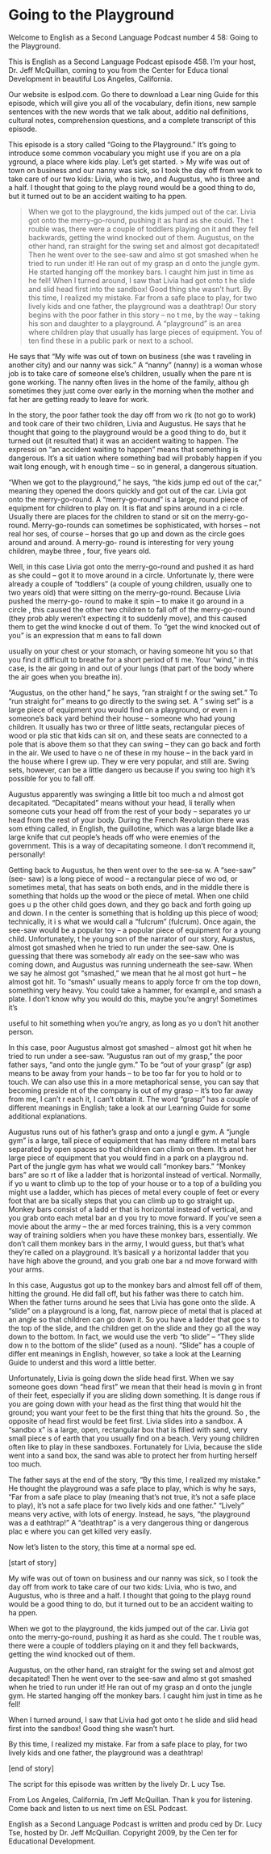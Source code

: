 # Going to the Playground

Welcome to English as a Second Language Podcast number 4 58: Going to the Playground.

This is English as a Second Language Podcast episode 458.  I’m your host, Dr. Jeff McQuillan, coming to you from the Center for Educa tional Development in beautiful Los Angeles, California.

Our website is eslpod.com.  Go there to download a Lear ning Guide for this episode, which will give you all of the vocabulary, defin itions, new sample sentences with the new words that we talk about, additio nal definitions, cultural notes, comprehension questions, and a complete transcript  of this episode.

This episode is a story called “Going to the Playground.”  It’s going to introduce some common vocabulary you might use if you are on a pla yground, a place where kids play.  Let’s get started. > My wife was out of town on business and our nanny was sick, so  I took the day off from work to take care of our two kids: Livia, who is two, and Augustus, who is three and a half.  I thought that going to the playg round would be a good thing to do, but it turned out to be an accident waiting to ha ppen.
> When we got to the playground, the kids jumped out of the car.  Livia got onto the merry-go-round, pushing it as hard as she could.  The t rouble was, there were a couple of toddlers playing on it and they fell backwards, getting the wind knocked out of them.
> Augustus, on the other hand, ran straight for the swing  set and almost got decapitated!  Then he went over to the see-saw and almo st got smashed when he tried to run under it!  He ran out of my grasp an d onto the jungle gym.  He started hanging off the monkey bars.  I caught him just in time as he fell!
> When I turned around, I saw that Livia had got onto t he slide and slid head first into the sandbox!  Good thing she wasn’t hurt.
> By this time, I realized my mistake.  Far from a safe place  to play, for two lively kids and one father, the playground was a deathtrap!
> Our story begins with the poor father in this story – no t me, by the way – taking his son and daughter to a playground.  A “playground” is an area where children play that usually has large pieces of equipment.  You of ten find these in a public park or next to a school.

He says that “My wife was out of town on business (she was t raveling in another city) and our nanny was sick.”  A “nanny” (nanny) is a woman whose job is to take care of someone else’s children, usually when the pare nt is gone working. The nanny often lives in the home of the family, althou gh sometimes they just come over early in the morning when the mother and fat her are getting ready to leave for work.

In the story, the poor father took the day off from wo rk (to not go to work) and took care of their two children, Livia and Augustus.  He says that he thought that going to the playground would be a good thing to do,  but it turned out (it resulted that) it was an accident waiting to happen.  The expressi on “an accident waiting to happen” means that something is dangerous.  It’s a sit uation where something bad will probably happen if you wait long enough, wit h enough time – so in general, a dangerous situation.

“When we got to the playground,” he says, “the kids jump ed out of the car,” meaning they opened the doors quickly and got out of the  car.  Livia got onto the merry-go-round.  A “merry-go-round” is a large, round  piece of equipment for children to play on.  It is flat and spins around in a ci rcle.  Usually there are places for the children to stand or sit on the merry-go- round.  Merry-go-rounds can sometimes be sophisticated, with horses – not real hor ses, of course – horses that go up and down as the circle goes around and  around.  A merry-go- round is interesting for very young children, maybe three , four, five years old.

Well, in this case Livia got onto the merry-go-round and  pushed it as hard as she could – got it to move around in a circle.  Unfortunate ly, there were already a couple of “toddlers” (a couple of young children, usually one to two years old) that were sitting on the merry-go-round.  Because Livia  pushed the merry-go- round to make it spin – to make it go around in a circle , this caused the other two children to fall off of the merry-go-round (they prob ably weren’t expecting it to suddenly move), and this caused them to get the wind knocke d out of them.  To “get the wind knocked out of you” is an expression that m eans to fall down

 usually on your chest or your stomach, or having someone hit you so that you find it difficult to breathe for a short period of ti me.  Your “wind,” in this case, is the air going in and out of your lungs (that part of the body where the air goes when you breathe in).

“Augustus, on the other hand,” he says, “ran straight f or the swing set.”  To “run straight for” means to go directly to the swing set.  A “ swing set” is a large piece of equipment you would find on a playground, or even i n someone’s back yard behind their house – someone who had young children.  It usually has two or three of little seats, rectangular pieces of wood or pla stic that kids can sit on, and these seats are connected to a pole that is above them so that they can swing – they can go back and forth in the air.  We used to have o ne of these in my house – in the back yard in the house where I grew up.  They w ere very popular, and still are.  Swing sets, however, can be a little dangero us because if you swing too high it’s possible for you to fall off.

Augustus apparently was swinging a little bit too much a nd almost got decapitated.  “Decapitated” means without your head, li terally when someone cuts your head off from the rest of your body – separates yo ur head from the rest of your body.  During the French Revolution there was som ething called, in English, the guillotine, which was a large blade like a  large knife that cut people’s heads off who were enemies of the government.  This is a  way of decapitating someone.  I don’t recommend it, personally!

Getting back to Augustus, he then went over to the see-sa w.  A “see-saw” (see- saw) is a long piece of wood – a rectangular piece of wo od, or sometimes metal, that has seats on both ends, and in the middle there is something that holds up the wood or the piece of metal.  When one child goes u p the other child goes down, and they go back and forth going up and down.  I n the center is something that is holding up this piece of wood; technically, it i s what we would call a “fulcrum” (fulcrum).  Once again, the see-saw would be a popular toy – a popular piece of equipment for a young child.  Unfortunately, t he young son of the narrator of our story, Augustus, almost got smashed when  he tried to run under the see-saw.  One is guessing that there was somebody alr eady on the see-saw who was coming down, and Augustus was running underneath  the see-saw. When we say he almost got “smashed,” we mean that he al most got hurt – he almost got hit.  To “smash” usually means to apply force fr om the top down, something very heavy.  You could take a hammer, for exampl e, and smash a plate.  I don’t know why you would do this, maybe you’re  angry!  Sometimes it’s

 useful to hit something when you’re angry, as long as yo u don’t hit another person.

In this case, poor Augustus almost got smashed – almost got  hit when he tried to run under a see-saw.  “Augustus ran out of my grasp,” the poor father says, “and onto the jungle gym.”  To be “out of your grasp” (gr asp) means to be away from your hands – to be too far for you to hold or to touch.   We can also use this in a more metaphorical sense, you can say that becoming preside nt of the company is out of my grasp – it’s too far away from me, I can’t r each it, I can’t obtain it. The word “grasp” has a couple of different meanings in English; take a look at our Learning Guide for some additional explanations.

Augustus runs out of his father’s grasp and onto a jungl e gym.  A “jungle gym” is a large, tall piece of equipment that has many differe nt metal bars separated by open spaces so that children can climb on them.  It’s anot her large piece of equipment that you would find in a park on a playgrou nd.  Part of the jungle gym has what we would call “monkey bars.”  “Monkey bars” are so rt of like a ladder that is horizontal instead of vertical.  Normally, if yo u want to climb up to the top of your house or to a top of a building you might use a  ladder, which has pieces of metal every couple of feet or every foot that are ba sically steps that you can climb up to go straight up.  Monkey bars consist of a ladd er that is horizontal instead of vertical, and you grab onto each metal bar an d you try to move forward.  If you’ve seen a movie about the army – the ar med forces training, this is a very common way of training soldiers when you have these  monkey bars, essentially.  We don’t call them monkey bars in the army, I would guess, but that’s what they’re called on a playground.  It’s basicall y a horizontal ladder that you have high above the ground, and you grab one bar a nd move forward with your arms.

In this case, Augustus got up to the monkey bars and almost fell off of them, hitting the ground.  He did fall off, but his father  was there to catch him.  When the father turns around he sees that Livia has gone onto  the slide.  A “slide” on a playground is a long, flat, narrow piece of metal that  is placed at an angle so that children can go down it.  So you have a ladder that goe s to the top of the slide, and the children get on the slide and they go all the  way down to the bottom.  In fact, we would use the verb “to slide” – “They slide dow n to the bottom of the slide” (used as a noun).  “Slide” has a couple of differ ent meanings in English, however, so take a look at the Learning Guide to underst and this word a little better.

 Unfortunately, Livia is going down the slide head first.   When we say someone goes down “head first” we mean that their head is movin g in front of their feet, especially if you are sliding down something.  It is dange rous if you are going down with your head as the first thing that would hit the ground; you want your feet to be the first thing that hits the ground.  So , the opposite of head first would be feet first.  Livia slides into a sandbox.  A “sandbo x” is a large, open, rectangular box that is filled with sand, very small piece s of earth that you usually find on a beach.  Very young children often like to play in these sandboxes. Fortunately for Livia, because the slide went into a sand box, the sand was able to protect her from hurting herself too much.

The father says at the end of the story, “By this time, I  realized my mistake.”  He thought the playground was a safe place to play, which is why he says, “Far from a safe place to play (meaning that’s not true, it’s not a safe place to play), it’s not a safe place for two lively kids and one father.”  “Lively”  means very active, with lots of energy.  Instead, he says, “the playground was a d eathtrap!”  A “deathtrap” is a very dangerous thing or dangerous plac e where you can get killed very easily.

Now let’s listen to the story, this time at a normal spe ed.

[start of story]

My wife was out of town on business and our nanny was sick, so  I took the day off from work to take care of our two kids: Livia, who is two, and Augustus, who is three and a half.  I thought that going to the playg round would be a good thing to do, but it turned out to be an accident waiting to ha ppen.

When we got to the playground, the kids jumped out of the car.  Livia got onto the merry-go-round, pushing it as hard as she could.  The t rouble was, there were a couple of toddlers playing on it and they fell backwards, getting the wind knocked out of them.

Augustus, on the other hand, ran straight for the swing  set and almost got decapitated!  Then he went over to the see-saw and almo st got smashed when he tried to run under it!  He ran out of my grasp an d onto the jungle gym.  He started hanging off the monkey bars.  I caught him just in time as he fell!

When I turned around, I saw that Livia had got onto t he slide and slid head first into the sandbox!  Good thing she wasn’t hurt.

 By this time, I realized my mistake.  Far from a safe place  to play, for two lively kids and one father, the playground was a deathtrap!

[end of story]

The script for this episode was written by the lively Dr. L ucy Tse.

From Los Angeles, California, I’m Jeff McQuillan.  Than k you for listening.  Come back and listen to us next time on ESL Podcast.

English as a Second Language Podcast is written and produ ced by Dr. Lucy Tse, hosted by Dr. Jeff McQuillan.  Copyright 2009, by the Cen ter for Educational Development.

